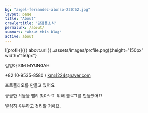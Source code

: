 ```yaml
---
bg: "angel-fernandez-alonso-220762.jpg"
layout: page
title: "About"
crawlertitle: "감감묨소식"
permalink: /about/
summary: "About this blog"
active: about
---
```


![profile]({{ about.url }}../assets/images/profile.png){:height="150px" width="150px"}.

김명아 KIM MYUNGAH

+82 10-9535-8580 / kma1224@naver.com

 포트폴리오를 만들고 있어요. 

 궁금한 것들을 빨리 찾아보기 위해 블로그를 만들었어요.

열심히 공부하고 정리할 거에요.
